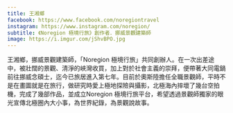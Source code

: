 ```yaml
---
title: 王湘鄉
facebook: https://www.facebook.com/noregiontravel
instagram: https://www.instagram.com/noregion/
subtitle: 《Noregion 極境行旅》創作者．挪威景觀建築師
image: https://i.imgur.com/jShvBPO.jpg
---
```


王湘鄉，挪威景觀建築師，「Noregion 極境行旅」共同創辦人。在一次出差途中，被壯闊的景觀、清淨的峽灣收買，加上對於社會主義的崇拜，便帶著大同電鍋前往挪威念碩士，迄今已旅居進入第七年。目前於奧斯陸擔任全職景觀師，平時不是在畫圖就是在旅行，做研究時愛上極地探險與攝影，北極海內摔壞了幾台空拍機，完成了幾部作品，並成立Noregion 極境行旅平台，希望透過景觀師獨家的眼光宣傳北極圈內大小事，為世界紀錄，為景觀說故事。